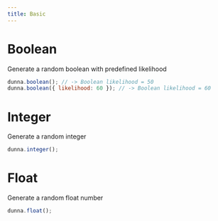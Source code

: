 ```yaml
---
title: Basic
---
```


# Boolean

Generate a random boolean with predefined likelihood

```js
dunna.boolean(); // -> Boolean likelihood = 50
dunna.boolean({ likelihood: 60 }); // -> Boolean likelihood = 60
```

# Integer

Generate a random integer

```js
dunna.integer();
```

# Float

Generate a random float number

```js
dunna.float();
```
